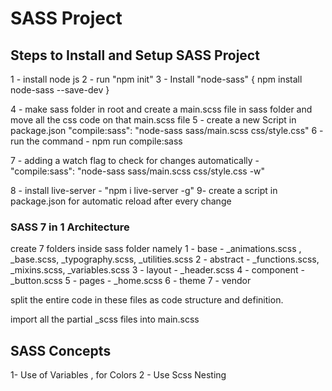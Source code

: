 # SASS Project

## Steps to Install and Setup SASS Project

1 - install node js
2 - run "npm init"
3 - Install "node-sass" { npm install node-sass --save-dev }

4 - make sass folder in root and create a main.scss file in sass folder and move all the css code on that main.scss file
5 - create a new Script in package.json "compile:sass": "node-sass sass/main.scss css/style.css"
6 - run the command - npm run compile:sass

7 - adding a watch flag to check for changes automatically - "compile:sass": "node-sass sass/main.scss css/style.css -w"

8 - install live-server - "npm i live-server -g"
9- create a script in package.json for automatic reload after every change

### SASS 7 in 1 Architecture

create 7 folders inside sass folder namely
1 - base - \_animations.scss , \_base.scss, \_typography.scss, \_utilities.scss
2 - abstract - \_functions.scss, \_mixins.scss, \_variables.scss
3 - layout - \_header.scss
4 - component - \_button.scss
5 - pages - \_home.scss
6 - theme
7 - vendor

split the entire code in these files as code structure and definition.

import all the partial \_scss files into main.scss

## SASS Concepts

1- Use of Variables , for Colors
2 - Use Scss Nesting
